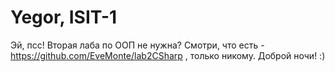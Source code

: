 # Yegor, ISIT-1
Эй, псс! Вторая лаба по ООП не нужна? Смотри, что есть - https://github.com/EveMonte/lab2CSharp , только никому. Доброй ночи! :)